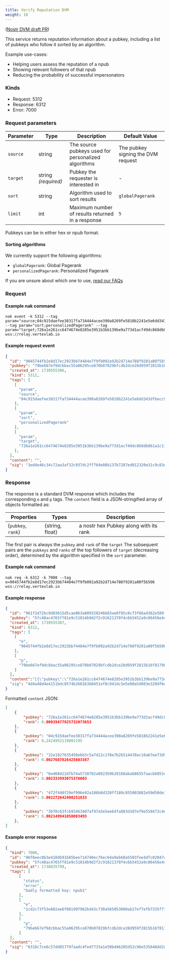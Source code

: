 ```yaml
---
title: Verify Reputation DVM
weight: 10
---
```


([Nostr DVM draft PR](https://github.com/nostr-protocol/data-vending-machines/pull/38))

This service returns reputation information about a pubkey, including a list of pubkeys who follow it sorted by an algorithm.

Example use-cases:

  - Helping users assess the reputation of a npub
  - Showing relevant followers of that npub
  - Reducing the probability of successful impersonators

### Kinds

 - Request: 5312
 - Response: 6312
 - Error: 7000

### Request parameters

| Parameter | Type | Description | Default Value |
|-----|-----|-----|-----|
| `source` | string | The source pubkeys used for personalized algorithms | The pubkey signing the DVM request |
| `target` | string _(required)_ | Pubkey the requester is interested in | - |
| `sort`| string | Algorithm used to sort results | `globalPagerank` |
| `limit` | int | Maximum number of results returned in a response | `5` |

Pubkeys can be in either hex or npub format.

#### Sorting algorithms

We currently support the following algorithms:

 - `globalPagerank`: Global Pagerank
 - `personalizedPagerank`: Personalized Pagerank

If you are unsure about which one to use, [read our FAQs](https://vertexlab.io/docs/faq/#what-is-the-difference-between-global-and-personalized-pagerank)

### Request

#### Example nak command
```
nak event -k 5312 --tag param="source;04c915daefee38317fa734444acee390a8269fe5810b2241e5e6dd343dfbecc9" --tag param="sort;personalizedPagerank" --tag param="target;726a1e261cc6474674e8285e3951b3bb139be9a773d1acf49dc868db861a1c11" wss://relay.vertexlab.io
```

#### Example request event

```json
{
  "id": "9045744fb2e8d17ec2923bb74484e7f9fb092a92b2d714e788f9201a00f5b506",
  "pubkey": "79be667ef9dcbbac55a06295ce870b07029bfcdb2dce28d959f2815b16f81798",
  "created_at": 1739555306,
  "kind": 5312,
  "tags": [
    [
      "param",
      "source",
      "04c915daefee38317fa734444acee390a8269fe5810b2241e5e6dd343dfbecc9"
    ],
    [
      "param",
      "sort",
      "personalizedPagerank"
    ],
    [
      "param",
      "target",
      "726a1e261cc6474674e8285e3951b3bb139be9a773d1acf49dc868db861a1c11"
    ],
  ],
  "content": "",
  "sig": "3ed4e46c34c72aa3af32c937dc2ff764e08b137b7287ed012320e31c9c83e85c4a093a91ef7c428957bba8051d7528e04482f5200218a10692cef8ca63830686"
}
```

### Response

The response is a standard DVM response which includes the corresponding `e` and `p` tags. 
The `content` field is a JSON-stringified array of objects formatted as:

| Properties | Types | Description |
|-----|-----|-----|
| {`pubkey`, `rank`} | {string, float} | a nostr hex Pubkey along with its rank |

The first pair is always the `pubkey` and `rank` of the `target` 
The subsequent pairs are the `pubkeys` and `ranks` of the top followers of `target` (decreasing order), determined by the algorithm specified in the `sort` parameter.

#### Example nak command
```
nak req -k 6312 -k 7000 --tag e=9045744fb2e8d17ec2923bb74484e7f9fb092a92b2d714e788f9201a00f5b506 wss://relay.vertexlab.io
```

#### Example response

```json
{
  "id": "961f2d72bc9d03615d5cae063a809320246683ae0f85c0cf3f66a4362e589f36",
  "pubkey": "5fc48ac4765ff81e9c51014b9d2f2c91621370f4c6b5452a9c06456e4cccaeb4",
  "created_at": 1739555307,
  "kind": 6312,
  "tags": [
    [
      "e",
      "9045744fb2e8d17ec2923bb74484e7f9fb092a92b2d714e788f9201a00f5b506"
    ],
    [
      "p",
      "79be667ef9dcbbac55a06295ce870b07029bfcdb2dce28d959f2815b16f81798"
    ]
  ],
  "content":"[{\"pubkey\":\"726a1e261cc6474674e8285e3951b3bb139be9a773d1acf49dc868db861a1c11\",\"rank\":0.00039477825732073653},{\"pubkey\":\"04c915daefee38317fa734444acee390a8269fe5810b2241e5e6dd343dfbecc9\",\"rank\":0.2424952119801195},{\"pubkey\":\"32e1827635450ebb3c5a7d12c1f8e7b2b514439ac10a67eef3d9fd9c5c68e245\",\"rank\":0.0027687826425603387},{\"pubkey\":\"6e468422dfb74a5738702a8823b9b28168abab8655faacb6853cd0ee15deee93\",\"rank\":0.002333993075376003},{\"pubkey\":\"472f440f29ef996e92a186b8d320ff180c855903882e59d50de1b8bd5669301e\",\"rank\":0.002272642400251833},{\"pubkey\":\"3bf0c63fcb93463407af97a5e5ee64fa883d107ef9e558472c4eb9aaaefa459d\",\"rank\":0.002149941050003493}]"
  "sig": "4d4a48d4e4151bdc8574b2601b3b8451ef8c941dc5e5e00a5d803e320df6eed95e10a34292c44d49a66e1cc6f0f348f00f240bdb9f28853f438118d287c58ffa"
}
```

Formatted `content` JSON:

```json
[
  	{
		"pubkey": "726a1e261cc6474674e8285e3951b3bb139be9a773d1acf49dc868db861a1c11",
		"rank": 0.00039477825732073653
	},
	{
		"pubkey": "04c915daefee38317fa734444acee390a8269fe5810b2241e5e6dd343dfbecc9",
		"rank": 0.2424952119801195
	},
	{
		"pubkey": "32e1827635450ebb3c5a7d12c1f8e7b2b514439ac10a67eef3d9fd9c5c68e245",
		"rank": 0.0027687826425603387
	},
	{
		"pubkey": "6e468422dfb74a5738702a8823b9b28168abab8655faacb6853cd0ee15deee93",
		"rank": 0.002333993075376003
	},
	{
		"pubkey": "472f440f29ef996e92a186b8d320ff180c855903882e59d50de1b8bd5669301e",
		"rank": 0.002272642400251833
	},
	{
		"pubkey": "3bf0c63fcb93463407af97a5e5ee64fa883d107ef9e558472c4eb9aaaefa459d",
		"rank": 0.002149941050003493
	},
]
```

#### Example error response

```json
{
  "kind": 7000,
  "id": "96f6eec0b3e410db91b85bee714740ec76ec64a9eb60a5503fee4dfc02047c1a",
  "pubkey": "5fc48ac4765ff81e9c51014b9d2f2c91621370f4c6b5452a9c06456e4cccaeb4",
  "created_at": 1738635799,
  "tags": [
      [
        "status",
        "error",
        "badly formatted key: npub1"
      ],
      [
        "e",
        "1cd2c73f53e602ae6f081997962bd43c730a565053080ab27ef7efb7335f7f49"
      ],
      [
        "p",
        "79be667ef9dcbbac55a06295ce870b07029bfcdb2dce28d959f2815b16f81798"
      ]
  ],
  "content": "",
  "sig": "6318c7ce6c57dd85779faadc4fed7733a1e50bd46205d52c96e535648dd2dd07e573e8d1fdef496d27014c80d1f2f604cb5337744d24000c00dde485ccdcf48c"
}
```

